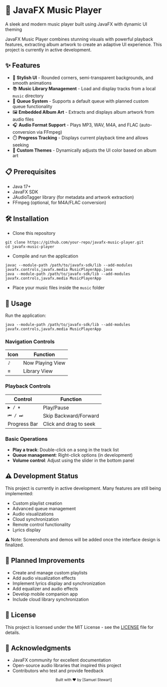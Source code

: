# 🎵 JavaFX Music Player
A sleek and modern music player built using JavaFX with dynamic UI theming

JavaFX Music Player combines stunning visuals with powerful playback features, extracting album artwork to create an adaptive UI experience. This project is currently in active development.

## ✨ Features
* 🎨 **Stylish UI** - Rounded corners, semi-transparent backgrounds, and smooth animations
* 📚 **Music Library Management** - Load and display tracks from a local `music` directory
* 🔄 **Queue System** - Supports a default queue with planned custom queue functionality
* 🖼️ **Embedded Album Art** - Extracts and displays album artwork from audio files
* 🎧 **Audio Format Support** - Plays MP3, WAV, M4A, and FLAC (auto-conversion via FFmpeg)
* ⏱️ **Progress Tracking** - Displays current playback time and allows seeking
* 🌈 **Custom Themes** - Dynamically adjusts the UI color based on album art

## 📋 Prerequisites
* Java 17+
* JavaFX SDK
* JAudioTagger library (for metadata and artwork extraction)
* FFmpeg (optional, for M4A/FLAC conversion)

## 🛠️ Installation
* Clone this repository

```
git clone https://github.com/your-repo/javafx-music-player.git
cd javafx-music-player
```

* Compile and run the application

```
javac --module-path /path/to/javafx-sdk/lib --add-modules javafx.controls,javafx.media MusicPlayerApp.java
java --module-path /path/to/javafx-sdk/lib --add-modules javafx.controls,javafx.media MusicPlayerApp
```

* Place your music files inside the `music` folder

## 🚀 Usage
Run the application:

```
java --module-path /path/to/javafx-sdk/lib --add-modules javafx.controls,javafx.media MusicPlayerApp
```

### Navigation Controls
Icon | Function
---- | --------
`♪` | Now Playing View
`≡` | Library View

### Playback Controls
Control | Function
------- | --------
`▶ / ⏸` | Play/Pause
`⏮ / ⏭` | Skip Backward/Forward
Progress Bar | Click and drag to seek

### Basic Operations
* **Play a track**: Double-click on a song in the track list
* **Queue management**: Right-click options (in development)
* **Volume control**: Adjust using the slider in the bottom panel

## ⚠️ Development Status
This project is currently in active development. Many features are still being implemented:

* Custom playlist creation
* Advanced queue management
* Audio visualizations
* Cloud synchronization
* Remote control functionality
* Lyrics display

⚠️ Note: Screenshots and demos will be added once the interface design is finalized.

## 🔮 Planned Improvements
* Create and manage custom playlists
* Add audio visualization effects
* Implement lyrics display and synchronization
* Add equalizer and audio effects
* Develop mobile companion app
* Include cloud library synchronization

## 📝 License
This project is licensed under the MIT License - see the [LICENSE](LICENSE.md) file for details.

## 🙏 Acknowledgments
* JavaFX community for excellent documentation
* Open-source audio libraries that inspired this project
* Contributors who test and provide feedback

<div align="center">
  <sub>Built with ❤️ by [Samuel Stewart]</sub>
</div>